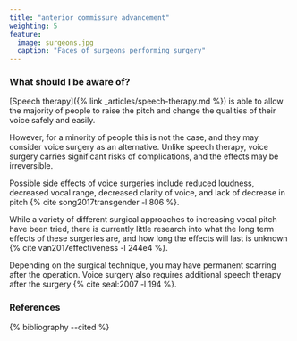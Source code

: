 ```yaml
---
title: "anterior commissure advancement"
weighting: 5
feature:
  image: surgeons.jpg
  caption: "Faces of surgeons performing surgery"
---
```


### What should I be aware of?

[Speech therapy]({% link _articles/speech-therapy.md %}) is able to allow the majority of people to raise the pitch and change the qualities of their voice safely and easily.

However, for a minority of people this is not the case, and they may consider voice surgery as an alternative. Unlike speech therapy, voice surgery carries significant risks of complications, and the effects may be irreversible.

Possible side effects of voice surgeries include reduced loudness, decreased vocal range, decreased clarity of voice, and lack of decrease in pitch {% cite song2017transgender -l 806 %}.

While a variety of different surgical approaches to increasing vocal pitch have been tried, there is currently little research into what the long term effects of these surgeries are, and how long the effects will last is unknown {% cite van2017effectiveness -l 244e4 %}.

Depending on the surgical technique, you may have permanent scarring after the operation. Voice surgery also requires additional speech therapy after the surgery {% cite seal:2007 -l 194 %}.

### References

{% bibliography --cited %}
